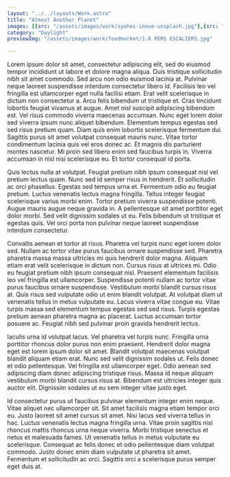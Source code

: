 ```yaml
---
layout: "../../layouts/Work.astro"
title: "Almost Another Planet"
images: [{src: "/assets/images/work/syuhei-inoue-unsplash.jpg"},{src: "/assets/images/work/alesia-kazantceva-unsplash.jpg"}]
category: "Daylight"
previewImg: "/assets/images/work/foodmarket/1.6 PERS ESCALIERS.jpg"

---
```


Lorem ipsum dolor sit amet, consectetur adipiscing elit, sed do eiusmod tempor incididunt ut labore et dolore magna aliqua. Duis tristique sollicitudin nibh sit amet commodo. Sed arcu non odio euismod lacinia at. Pulvinar neque laoreet suspendisse interdum consectetur libero id. Facilisis leo vel fringilla est ullamcorper eget nulla facilisi etiam. Erat velit scelerisque in dictum non consectetur a. Arcu felis bibendum ut tristique et. Cras tincidunt lobortis feugiat vivamus at augue. Amet nisl suscipit adipiscing bibendum est. Vel risus commodo viverra maecenas accumsan. Nunc eget lorem dolor sed viverra ipsum nunc aliquet bibendum. Elementum tempus egestas sed sed risus pretium quam. Diam quis enim lobortis scelerisque fermentum dui. Sagittis purus sit amet volutpat consequat mauris nunc. Vitae tortor condimentum lacinia quis vel eros donec ac. Et magnis dis parturient montes nascetur. Mi proin sed libero enim sed faucibus turpis in. Viverra accumsan in nisl nisi scelerisque eu. Et tortor consequat id porta.

Quis lectus nulla at volutpat. Feugiat pretium nibh ipsum consequat nisl vel pretium lectus quam. Nunc sed id semper risus in hendrerit. Et sollicitudin ac orci phasellus. Egestas sed tempus urna et. Fermentum odio eu feugiat pretium. Luctus venenatis lectus magna fringilla. Tellus integer feugiat scelerisque varius morbi enim. Tortor pretium viverra suspendisse potenti. Augue mauris augue neque gravida in. A pellentesque sit amet porttitor eget dolor morbi. Sed velit dignissim sodales ut eu. Felis bibendum ut tristique et egestas quis. Vel orci porta non pulvinar neque laoreet suspendisse interdum consectetur.

Convallis aenean et tortor at risus. Pharetra vel turpis nunc eget lorem dolor sed. Nullam ac tortor vitae purus faucibus ornare suspendisse sed. Pharetra pharetra massa massa ultricies mi quis hendrerit dolor magna. Aliquam etiam erat velit scelerisque in dictum non. Cursus risus at ultrices mi. Odio eu feugiat pretium nibh ipsum consequat nisl. Praesent elementum facilisis leo vel fringilla est ullamcorper. Suspendisse potenti nullam ac tortor vitae purus faucibus ornare suspendisse. Vestibulum morbi blandit cursus risus at. Quis risus sed vulputate odio ut enim blandit volutpat. At volutpat diam ut venenatis tellus in metus vulputate eu. Lacus viverra vitae congue eu. Vitae turpis massa sed elementum tempus egestas sed sed risus. Turpis egestas pretium aenean pharetra magna ac placerat. Luctus accumsan tortor posuere ac. Feugiat nibh sed pulvinar proin gravida hendrerit lectus.

Iaculis urna id volutpat lacus. Vel pharetra vel turpis nunc. Fringilla urna porttitor rhoncus dolor purus non enim praesent. Hendrerit dolor magna eget est lorem ipsum dolor sit amet. Blandit volutpat maecenas volutpat blandit aliquam etiam erat. Nunc sed velit dignissim sodales ut. Felis donec et odio pellentesque. Vel fringilla est ullamcorper eget. Odio aenean sed adipiscing diam donec adipiscing tristique risus. Massa id neque aliquam vestibulum morbi blandit cursus risus at. Bibendum est ultricies integer quis auctor elit. Dignissim sodales ut eu sem integer vitae justo eget.

Id consectetur purus ut faucibus pulvinar elementum integer enim neque. Vitae aliquet nec ullamcorper sit. Sit amet facilisis magna etiam tempor orci eu. Justo laoreet sit amet cursus sit amet. Nisi lacus sed viverra tellus in hac. Luctus venenatis lectus magna fringilla urna. Vitae proin sagittis nisl rhoncus mattis rhoncus urna neque viverra. Morbi tristique senectus et netus et malesuada fames. Ut venenatis tellus in metus vulputate eu scelerisque. Consequat ac felis donec et odio pellentesque diam volutpat commodo. Justo donec enim diam vulputate ut pharetra sit amet. Fermentum et sollicitudin ac orci. Sagittis orci a scelerisque purus semper eget duis at.